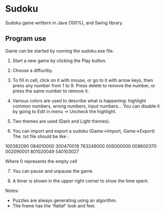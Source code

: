 # Sudoku
Sudoku game writtern in Java (100%), and Swing library.

## Program use
Game can be started by running the sudoku.exe file.

1. Start a new game by clicking the Play button.

2. Choose a diffucltiy.

3. To fill in cell, click on it with mouse, or go to it with arrow keys, then press any number from 1 to 9. Press delete to remove the number, or press the same number to remove it.

4. Various colors are used to describe what is happening: highlight common numbers, wrong numbers, input numbers... You can disable it by going to Edit in menu -> Uncheck the highlight.

5. Two themes are used (Dark and Light themes).

6. You can import and export a sudoku (Game->Import, Game->Export)
  The .txt file should be like :
  
  100382090
  084010000
  300470018
  763249000
  005000000
  008600370
  002090001
  801020049
  540103027
  
  Where 0 represents the empty cell
  
  7. You can pause and unpause the game.
  
  8. A timer is shown in the upper right corner to show the time spent.
  
  Notes:
  - Puzzles are always generating using an algorithm.
  - The frame has the 'flatlaf' look and feel.
